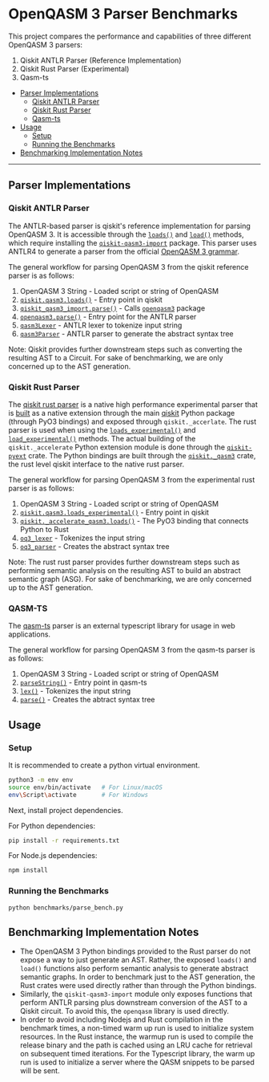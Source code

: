 # OpenQASM 3 Parser Benchmarks

This project compares the performance and capabilities of three different OpenQASM 3 parsers:

1. Qiskit ANTLR Parser (Reference Implementation)
2. Qiskit Rust Parser (Experimental)
3. Qasm-ts

- [Parser Implementations](#parser-implementations)
  - [Qiskit ANTLR Parser](#qiskit-antlr-parser)
  - [Qiskit Rust Parser](#qiskit-rust-parser)
  - [Qasm-ts](#qasm-ts)
- [Usage](#usage)
  - [Setup](#setup)
  - [Running the Benchmarks](#running-the-benchmarks)
- [Benchmarking Implementation Notes](#benchmarking-implementation-notes)

---

## Parser Implementations

### Qiskit ANTLR Parser

The ANTLR-based parser is qiskit's reference implementation for parsing OpenQASM 3. It is accessible through the [`loads()`](https://github.com/Qiskit/qiskit/blob/40aa70c601842ba93ddcd687956b87c135d8234c/qiskit/qasm3/__init__.py#L330) and [`load()`](https://github.com/Qiskit/qiskit/blob/40aa70c601842ba93ddcd687956b87c135d8234c/qiskit/qasm3/__init__.py#L305) methods, which require installing the [`qiskit-qasm3-import`](https://github.com/Qiskit/qiskit-qasm3-import) package. This parser uses ANTLR4 to generate a parser from the official [OpenQASM 3 grammar](https://openqasm.com/grammar/index.html).

The general workflow for parsing OpenQASM 3 from the qiskit reference parser is as follows:

1. OpenQASM 3 String - Loaded script or string of OpenQASM
2. [`qiskit.qasm3.loads()`](https://github.com/Qiskit/qiskit/blob/40aa70c601842ba93ddcd687956b87c135d8234c/qiskit/qasm3/__init__.py#L330) - Entry point in qiskit
3. [`qiskit_qasm3_import.parse()`](https://github.com/Qiskit/qiskit-qasm3-import/blob/da0b82ab6a0d500eb391379f970c8b647e64feaf/src/qiskit_qasm3_import/api.py#L24) - Calls [`openqasm3`](https://github.com/openqasm/openqasm) package
4. [`openqasm3.parse()`](https://github.com/openqasm/openqasm/blob/e3b47ac3e24173799526dbff672743d368b09e6f/source/openqasm/openqasm3/parser.py#L67) - Entry point for the ANTLR parser
5. [`qasm3Lexer`](https://github.com/openqasm/openqasm/blob/e3b47ac3e24173799526dbff672743d368b09e6f/source/openqasm/openqasm3/_antlr/__init__.py#L68) - ANTLR lexer to tokenize input string
6. [`qasm3Parser`](https://github.com/openqasm/openqasm/blob/e3b47ac3e24173799526dbff672743d368b09e6f/source/openqasm/openqasm3/_antlr/__init__.py#L68) - ANTLR parser to generate the abstract syntax tree

Note: Qiskit provides further downstream steps such as converting the resulting AST to a Circuit. For sake of benchmarking, we are only concerned up to the AST generation.

### Qiskit Rust Parser

The [qiskit rust parser](https://github.com/Qiskit/openqasm3_parser) is a native high performance experimental parser that is [built](https://github.com/Qiskit/qiskit/blob/main/setup.py) as a native extension through the main [qiskit](https://github.com/Qiskit/qiskit) Python package (through PyO3 bindings) and exposed through `qiskit._accerlate`. The rust parser is used when using the [`loads_experimental()`](https://github.com/Qiskit/qiskit/blob/40aa70c601842ba93ddcd687956b87c135d8234c/qiskit/qasm3/__init__.py#L353) and [`load_experimental()`](https://github.com/Qiskit/qiskit/blob/40aa70c601842ba93ddcd687956b87c135d8234c/qiskit/qasm3/__init__.py#L364) methods. The actual building of the `qiskit._accelerate` Python extension module is done through the [`qiskit-pyext`](https://github.com/Qiskit/qiskit/tree/main/crates/pyext) crate. The Python bindings are built through the [`qiskit._qasm3`](https://github.com/Qiskit/qiskit/tree/main/crates/qasm3) crate, the rust level qiskit interface to the native rust parser.

The general workflow for parsing OpenQASM 3 from the experimental rust parser is as follows:

1. OpenQASM 3 String - Loaded script or string of OpenQASM
2. [`qiskit.qasm3.loads_experimental()`](https://github.com/Qiskit/qiskit/blob/40aa70c601842ba93ddcd687956b87c135d8234c/qiskit/qasm3/__init__.py#L353) - Entry point in qiskit
3. [`qiskit._accelerate_qasm3.loads()`](https://github.com/Qiskit/qiskit/blob/40aa70c601842ba93ddcd687956b87c135d8234c/crates/qasm3/src/lib.rs#L58) - The PyO3 binding that connects Python to Rust
4. [`oq3_lexer`](https://github.com/Qiskit/openqasm3_parser/tree/main/crates/oq3_lexer) - Tokenizes the input string
5. [`oq3_parser`](https://github.com/Qiskit/openqasm3_parser/tree/main/crates/oq3_parser) - Creates the abstract syntax tree

Note: The rust rust parser provides further downstream steps such as performing semantic analysis on the resulting AST to build an abstract semantic graph (ASG). For sake of benchmarking, we are only concerned up to the AST generation.

### QASM-TS

The [qasm-ts](https://github.com/comp-phys-marc/qasm-ts) parser is an external typescript library for usage in web applications.

The general workflow for parsing OpenQASM 3 from the qasm-ts parser is as follows:

1. OpenQASM 3 String - Loaded script or string of OpenQASM
2. [`parseString()`](https://github.com/comp-phys-marc/qasm-ts/blob/master/src/main.ts) - Entry point in qasm-ts
3. [`lex()`](https://github.com/comp-phys-marc/qasm-ts/blob/master/src/lexer.ts#L8) - Tokenizes the input string
4. [`parse()`](https://github.com/comp-phys-marc/qasm-ts/blob/master/src/parser.ts) - Creates the abtract syntax tree

## Usage

### Setup

It is recommended to create a python virtual environment. 

```bash
python3 -m env env
source env/bin/activate   # For Linux/macOS
env\Script\activate       # For Windows
```

Next, install project dependencies.

For Python dependencies:

```bash
pip install -r requirements.txt
```

For Node.js dependencies:

```bash
npm install
```

### Running the Benchmarks

```
python benchmarks/parse_bench.py
```

## Benchmarking Implementation Notes

- The OpenQASM 3 Python bindings provided to the Rust parser do not expose a way to just generate an AST. Rather, the exposed `loads()` and `load()` functions also perform semantic analysis to generate abstract semantic graphs. In order to benchmark just to the AST generation, the Rust crates were used directly rather than through the Python bindings.
- Similarly, the `qiskit-qasm3-import` module only exposes functions that perform ANTLR parsing plus downstream conversion of the AST to a Qiskit circuit. To avoid this, the `openqasm` library is used directly.
- In order to avoid including Nodejs and Rust compilation in the benchmark times, a non-timed warm up run is used to initialize system resources. In the Rust instance, the warmup run is used to compile the release binary and the path is cached using an LRU cache for retrieval on subsequent timed iterations. For the Typescript library, the warm up run is used to initialize a server where the QASM snippets to be parsed will be sent.
